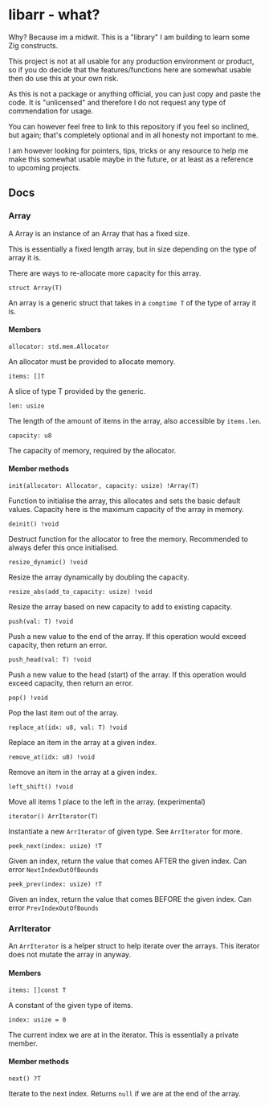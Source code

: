 # libarr - what?

Why? Because im a midwit. This is a "library" I am building to learn some Zig constructs.

This project is not at all usable for any production environment or product, so if you do decide that the features/functions here are somewhat usable then do use this at your own risk.

As this is not a package or anything official, you can just copy and paste the code. It is "unlicensed" and therefore I do not request any type of commendation for usage.

You can however feel free to link to this repository if you feel so inclined, but again; that's completely optional and in all honesty not important to me.

I am however looking for pointers, tips, tricks or any resource to help me make this somewhat usable maybe in the future, or at least as a reference to upcoming projects.


## Docs


### Array

A Array is an instance of an Array that has a fixed size.

This is essentially a fixed length array, but in size depending on the type of array it is.

There are ways to re-allocate more capacity for this array.

```zig
struct Array(T)
```
An array is a generic struct that takes in a `comptime T` of the type of array it is.

#### Members
```zig
allocator: std.mem.Allocator
```

An allocator must be provided to allocate memory.

```zig
items: []T
```

A slice of type T provided by the generic.

```zig
len: usize
```

The length of the amount of items in the array, also accessible by `items.len`.

```zig
capacity: u8
```

The capacity of memory, required by the allocator.

#### Member methods

```zig
init(allocator: Allocator, capacity: usize) !Array(T)
```

Function to initialise the array, this allocates and sets the basic default values. Capacity here is the maximum capacity of the array in memory.

```zig
deinit() !void
```

Destruct function for the allocator to free the memory. Recommended to always defer this once initialised.

```zig
resize_dynamic() !void
```

Resize the array dynamically by doubling the capacity.

```zig
resize_abs(add_to_capacity: usize) !void
```

Resize the array based on new capacity to add to existing capacity.


```zig
push(val: T) !void
```

Push a new value to the end of the array. If this operation would exceed capacity, then return an error.

```zig
push_head(val: T) !void
```

Push a new value to the head (start) of the array. If this operation would exceed capacity, then return an error.

```zig
pop() !void
```

Pop the last item out of the array.

```zig
replace_at(idx: u8, val: T) !void
```

Replace an item in the array at a given index.

```zig
remove_at(idx: u8) !void
```

Remove an item in the array at a given index.

```zig
left_shift() !void
```

Move all items 1 place to the left in the array. (experimental)

```zig
iterator() ArrIterator(T)
```

Instantiate a new `ArrIterator` of given type. See `ArrIterator` for more.

```zig
peek_next(index: usize) !T
```

Given an index, return the value that comes AFTER the given index. Can error `NextIndexOutOfBounds`

```zig
peek_prev(index: usize) !T
```

Given an index, return the value that comes BEFORE the given index. Can error `PrevIndexOutOfBounds`

### ArrIterator

An `ArrIterator` is a helper struct to help iterate over the arrays. This iterator does not mutate the array in anyway.

#### Members

```zig
items: []const T
```

A constant of the given type of items. 

```zig
index: usize = 0
```

The current index we are at in the iterator. This is essentially a private member.

#### Member methods

```zig
next() ?T
```

Iterate to the next index. Returns `null` if we are at the end of the array.
